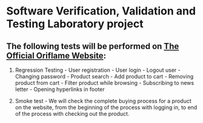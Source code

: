 
# Software Verification, Validation and  Testing Laboratory project

## The following tests will be performed on [The Official Oriflame Website](https://oriflame.com/):

 1. Regression Testing
		- User registration
		- User login
		- Logout user
		- Changing password
		- Product search
		- Add product to cart
		- Removing product from cart
		- Filter product while browsing
		- Subscribing to news letter
		- Opening hyperlinks in footer
		 
2. Smoke test
		- We will check the complete buying process for a product on the website, from the beginning of the process with logging in, to end of the process with checking out the product.
